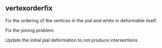 ## vertexorderfix

Fix the ordering of the vertices in the pial and white in deformable itself.

Fix the joining problem.

Update the initial pial deformation to not produce intersections.
